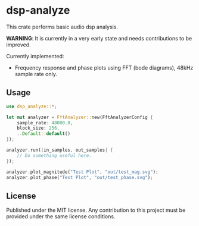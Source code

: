 # dsp-analyze

This crate performs basic audio dsp analysis.

**WARNING**: It is currently in a very early state and needs contributions to be improved.

Currently implemented:

- Frequency response and phase plots using FFT (bode diagrams), 48kHz sample rate only.

## Usage

```rust no_run
use dsp_analyze::*;

let mut analyzer = FftAnalyzer::new(FftAnalyzerConfig {
    sample_rate: 48000.0,
    block_size: 256,
    ..Default::default()
});

analyzer.run(|in_samples, out_samples| {
    // Do something useful here.
});

analyzer.plot_magnitude("Test Plot", "out/test_mag.svg");
analyzer.plot_phase("Test Plot", "out/test_phase.svg");
```

## License

Published under the MIT license. Any contribution to this project must be provided under the same license conditions.

